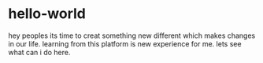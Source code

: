# hello-world
hey peoples its time to creat something new different which makes changes in our life.
learning from this platform is new experience for me.
lets see what can i do here.

